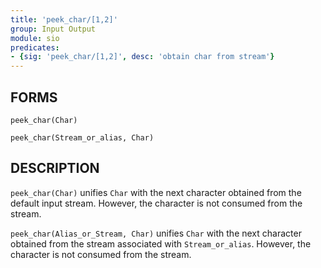 ```yaml
---
title: 'peek_char/[1,2]'
group: Input Output
module: sio
predicates:
- {sig: 'peek_char/[1,2]', desc: 'obtain char from stream'}
---
```


## FORMS
```
peek_char(Char)

peek_char(Stream_or_alias, Char)
```

## DESCRIPTION

`peek_char(Char)` unifies `Char` with the next character obtained from the default input stream. However, the character is not consumed from the stream.

`peek_char(Alias_or_Stream, Char)` unifies `Char` with the next character obtained from the stream associated with `Stream_or_alias`. However, the character is not consumed from the stream.


